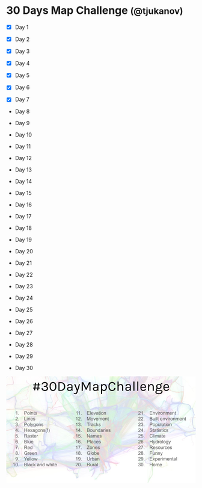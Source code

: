 # 30 Days Map Challenge <small>(@tjukanov) </small>

- [x] Day 1 

- [x] Day 2

- [x] Day 3

- [x] Day 4

- [x] Day 5

- [x] Day 6

- [x] Day 7

* Day 8

* Day 9

* Day 10

* Day 11

* Day 12

* Day 13

* Day 14

* Day 15

* Day 16

* Day 17

* Day 18

* Day 19

* Day 20

* Day 21

* Day 22

* Day 23

* Day 24

* Day 25

* Day 26

* Day 27

* Day 28

* Day 29

* Day 30



![challenge image](https://github.com/bayoishola20/30DayMapChallenge/blob/master/EHubcA-W4AA7myk.jpeg)